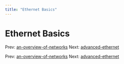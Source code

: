 ```yaml
---
title: "Ethernet Basics"
---
```


# Ethernet Basics

Prev: [an-overview-of-networks](an-overview-of-networks.md)
Next: [advanced-ethernet](advanced-ethernet.md)

Prev: [an-overview-of-networks](an-overview-of-networks.md)
Next: [advanced-ethernet](advanced-ethernet.md)
